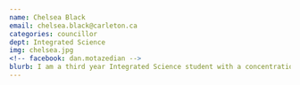 ```yaml
---
name: Chelsea Black
email: chelsea.black@carleton.ca
categories: councillor
dept: Integrated Science
img: chelsea.jpg
<!-- facebook: dan.motazedian -->
blurb: I am a third year Integrated Science student with a concentration in Forensics and a minor in Chemistry. I am new to CSSS and CASG and I am very excited about my position. Feel free to contact me if you have any questions.
---
```

